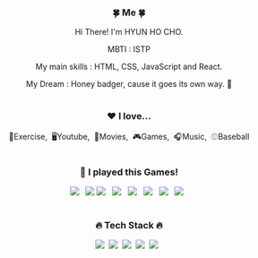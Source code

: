 <div align="center">
<h3>🍀 Me 🍀</h3>
<p>Hi There! I'm HYUN HO CHO.</p>
<p> MBTI : ISTP
<p> My main skills : HTML, CSS, JavaScript and React.</p>
<p> My Dream : Honey badger, cause it goes its own way. 🦛</p>

  
#
<h3>❤️ I love...</h3>
<p>💪Exercise,&nbsp;&nbsp;🖥Youtube,&nbsp;&nbsp;🎥Movies,&nbsp;&nbsp;🎮Games,&nbsp;&nbsp;🎧Music,&nbsp;&nbsp;⚾Baseball </p>

#
  <h3> 🎰 I played this Games! </h3>
  <p> <img src="https://img.shields.io/badge/-VALORANT-FA4454?style=flat&logo=appveyor&logo=Valorant&logoColor=white"/>&nbsp;&nbsp;
    <img src="https://img.shields.io/badge/-VALORANT-FA4454?style=flat&logo=Valorant&logoColor=white"/>
   <img src="https://img.shields.io/badge/LOL-374d9a?style=flat&logo=appveyor&logo=html5&logoColor=white"/>&nbsp;&nbsp;
    <img src="https://img.shields.io/badge/OVERWATCH-FA9C1D?style=flat&logo=appveyor&logo=html5&logoColor=white"/>&nbsp;&nbsp;
    <img src="https://img.shields.io/badge/BATTLEGROUND-FFD400?style=flat&logo=appveyor&logo=html5&logoColor=white"/>&nbsp;&nbsp;
    <img src="https://img.shields.io/badge/APEX-CC0000?style=flat&logo=appveyor&logo=html5&logoColor=white"/>&nbsp;&nbsp;
    <img src="https://img.shields.io/badge/LOSTARK-FFCC33?style=flat&logo=appveyor&logo=html5&logoColor=white"/>&nbsp;&nbsp;
    <img src="https://img.shields.io/badge/DIABLO 3-333333?style=flat&logo=appveyor&logo=html5&logoColor=white"/>&nbsp;&nbsp;

#
<h3>🔥 Tech Stack 🔥</h3>
<p><img src="https://img.shields.io/badge/HTML5-E34F26?style=flat&logo=html5&logoColor=white"/>&nbsp;&nbsp;<img src="https://img.shields.io/badge/CSS3-1572B6?style=flat&logo=css3&logoColor=white"/>&nbsp;&nbsp;<img src="https://img.shields.io/badge/Scss-green?style=flat&logo=Sass&logoColor=CC6699"/>&nbsp;&nbsp;<img src="https://img.shields.io/badge/JavaScript-gray?style=flat&logo=JavaScript&logoColor=F7DF1E"/>&nbsp;&nbsp;<img src="https://img.shields.io/badge/React-whitestyle=flat&logo=jQuery&logoColor=black"/>&nbsp;&nbsp;
<!--
**J02H/J02H** is a ✨ _special_ ✨ repository because its `README.md` (this file) appears on your GitHub profile.

Here are some ideas to get you started:

- 🔭 I’m currently working on ...
- 🌱 I’m currently learning ...
- 👯 I’m looking to collaborate on ...
- 🤔 I’m looking for help with ...
- 💬 Ask me about ...
- 📫 How to reach me: ...
- 😄 Pronouns: ...
- ⚡ Fun fact: ...
-->

